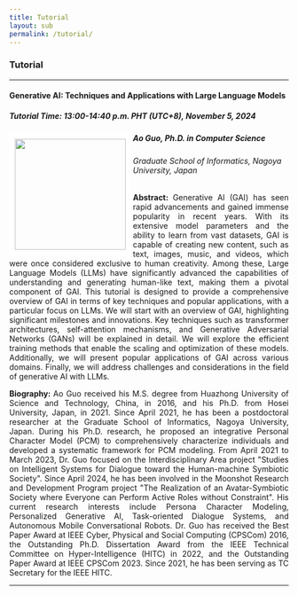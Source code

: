 ```yaml
---
title: Tutorial
layout: sub
permalink: /tutorial/
---
```


<h3>Tutorial</h3>
<hr/>

<h4>Generative AI: Techniques and Applications with Large Language Models</h4>
<h5>Tutorial Time: 13:00-14:40 p.m. PHT (UTC+8), November 5, 2024</h5>
<img src="/2024/assets/images/tutorial_speaker/ao_guo.jpg" align="left" style="border:10px solid white" width="200">
<h5><b>Ao Guo, Ph.D. in Computer Science</b></h5>
<h6>
Graduate School of Informatics, Nagoya University, Japan
</h6>
<p style="text-align: justify;">
<b>Abstract: </b> 
Generative AI (GAI) has seen rapid advancements and gained immense popularity in recent years. With its extensive model parameters and the ability to learn from vast datasets, GAI is capable of creating new content, such as text, images, music, and videos, which were once considered exclusive to human creativity. Among these, Large Language Models (LLMs) have significantly advanced the capabilities of understanding and generating human-like text, making them a pivotal component of GAI. This tutorial is designed to provide a comprehensive overview of GAI in terms of key techniques and popular applications, with a particular focus on LLMs. We will start with an overview of GAI, highlighting significant milestones and innovations. Key techniques such as transformer architectures, self-attention mechanisms, and Generative Adversarial Networks (GANs) will be explained in detail. We will explore the efficient training methods that enable the scaling and optimization of these models. Additionally, we will present popular applications of GAI across various domains. Finally, we will address challenges and considerations in the field of generative AI with LLMs.
</p>

<p style="text-align: justify;">
<b>Biography: </b> 
Ao Guo received his M.S. degree from Huazhong University of Science and Technology, China, in 2016, and his Ph.D. from Hosei University, Japan, in 2021. Since April 2021, he has been a postdoctoral researcher at the Graduate School of Informatics, Nagoya University, Japan. During his Ph.D. research, he proposed an integrative Personal Character Model (PCM) to comprehensively characterize individuals and developed a systematic framework for PCM modeling. From April 2021 to March 2023, Dr. Guo focused on the Interdisciplinary Area project "Studies on Intelligent Systems for Dialogue toward the Human-machine Symbiotic Society". Since April 2024, he has been involved in the Moonshot Research and Development Program project "The Realization of an Avatar-Symbiotic Society where Everyone can Perform Active Roles without Constraint". His current research interests include Persona Character Modeling, Personalized Generative AI, Task-oriented Dialogue Systems, and Autonomous Mobile Conversational Robots. Dr. Guo has received the Best Paper Award at IEEE Cyber, Physical and Social Computing (CPSCom) 2016, the Outstanding Ph.D. Dissertation Award from the IEEE Technical Committee on Hyper-Intelligence (HITC) in 2022, and the Outstanding Paper Award at IEEE CPSCom 2023. Since 2021, he has been serving as TC Secretary for the IEEE HITC.
</p>
<hr/>
